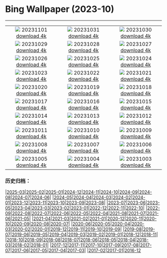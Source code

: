 # Bing Wallpaper (2023-10)
**************
| | | |
|:-:|:-:|:-:|
| ![](https://www.bing.com/th?id=OHR.HautBarr_DE-DE1903571271_1920x1080.jpg) 20231101 [download 4k](https://www.bing.com/th?id=OHR.HautBarr_DE-DE1903571271_UHD.jpg) | ![](https://www.bing.com/th?id=OHR.HalloweenPorchAI_DE-DE1828718794_1920x1080.jpg) 20231031 [download 4k](https://www.bing.com/th?id=OHR.HalloweenPorchAI_DE-DE1828718794_UHD.jpg) | ![](https://www.bing.com/th?id=OHR.MallarDucks_DE-DE7798366188_1920x1080.jpg) 20231030 [download 4k](https://www.bing.com/th?id=OHR.MallarDucks_DE-DE7798366188_UHD.jpg) |
| ![](https://www.bing.com/th?id=OHR.FuzerCastle_DE-DE7545775063_1920x1080.jpg) 20231029 [download 4k](https://www.bing.com/th?id=OHR.FuzerCastle_DE-DE7545775063_UHD.jpg) | ![](https://www.bing.com/th?id=OHR.FiveWinds_DE-DE4868049258_1920x1080.jpg) 20231028 [download 4k](https://www.bing.com/th?id=OHR.FiveWinds_DE-DE4868049258_UHD.jpg) | ![](https://www.bing.com/th?id=OHR.OldBridgeSkye_DE-DE4629287112_1920x1080.jpg) 20231027 [download 4k](https://www.bing.com/th?id=OHR.OldBridgeSkye_DE-DE4629287112_UHD.jpg) |
| ![](https://www.bing.com/th?id=OHR.ViennaAutumn_DE-DE4206809652_1920x1080.jpg) 20231026 [download 4k](https://www.bing.com/th?id=OHR.ViennaAutumn_DE-DE4206809652_UHD.jpg) | ![](https://www.bing.com/th?id=OHR.GrandStaircase_DE-DE3712466040_1920x1080.jpg) 20231025 [download 4k](https://www.bing.com/th?id=OHR.GrandStaircase_DE-DE3712466040_UHD.jpg) | ![](https://www.bing.com/th?id=OHR.GermanLibrary_DE-DE3389025953_1920x1080.jpg) 20231024 [download 4k](https://www.bing.com/th?id=OHR.GermanLibrary_DE-DE3389025953_UHD.jpg) |
| ![](https://www.bing.com/th?id=OHR.PoconosMaze_DE-DE7096055510_1920x1080.jpg) 20231023 [download 4k](https://www.bing.com/th?id=OHR.PoconosMaze_DE-DE7096055510_UHD.jpg) | ![](https://www.bing.com/th?id=OHR.AstoriaBridge_DE-DE9580426863_1920x1080.jpg) 20231022 [download 4k](https://www.bing.com/th?id=OHR.AstoriaBridge_DE-DE9580426863_UHD.jpg) | ![](https://www.bing.com/th?id=OHR.PersepolisRelief_DE-DE9161406185_1920x1080.jpg) 20231021 [download 4k](https://www.bing.com/th?id=OHR.PersepolisRelief_DE-DE9161406185_UHD.jpg) |
| ![](https://www.bing.com/th?id=OHR.PygmySloth_DE-DE8739088884_1920x1080.jpg) 20231020 [download 4k](https://www.bing.com/th?id=OHR.PygmySloth_DE-DE8739088884_UHD.jpg) | ![](https://www.bing.com/th?id=OHR.WaterLilyVietnam_DE-DE7325389830_1920x1080.jpg) 20231019 [download 4k](https://www.bing.com/th?id=OHR.WaterLilyVietnam_DE-DE7325389830_UHD.jpg) | ![](https://www.bing.com/th?id=OHR.KodiakAlaska_DE-DE5300220997_1920x1080.jpg) 20231018 [download 4k](https://www.bing.com/th?id=OHR.KodiakAlaska_DE-DE5300220997_UHD.jpg) |
| ![](https://www.bing.com/th?id=OHR.SpreadsheetDay_DE-DE5004038578_1920x1080.jpg) 20231017 [download 4k](https://www.bing.com/th?id=OHR.SpreadsheetDay_DE-DE5004038578_UHD.jpg) | ![](https://www.bing.com/th?id=OHR.GoldenEnchantments_DE-DE4721952081_1920x1080.jpg) 20231016 [download 4k](https://www.bing.com/th?id=OHR.GoldenEnchantments_DE-DE4721952081_UHD.jpg) | ![](https://www.bing.com/th?id=OHR.AutumnHedgehog_DE-DE4330196137_1920x1080.jpg) 20231015 [download 4k](https://www.bing.com/th?id=OHR.AutumnHedgehog_DE-DE4330196137_UHD.jpg) |
| ![](https://www.bing.com/th?id=OHR.RingEclipse_DE-DE3909969049_1920x1080.jpg) 20231014 [download 4k](https://www.bing.com/th?id=OHR.RingEclipse_DE-DE3909969049_UHD.jpg) | ![](https://www.bing.com/th?id=OHR.ViesteItaly_DE-DE3430719040_1920x1080.jpg) 20231013 [download 4k](https://www.bing.com/th?id=OHR.ViesteItaly_DE-DE3430719040_UHD.jpg) | ![](https://www.bing.com/th?id=OHR.NeuschwansteinCastle_DE-DE2113732906_1920x1080.jpg) 20231012 [download 4k](https://www.bing.com/th?id=OHR.NeuschwansteinCastle_DE-DE2113732906_UHD.jpg) |
| ![](https://www.bing.com/th?id=OHR.JohnDayFossil_DE-DE7440643159_1920x1080.jpg) 20231011 [download 4k](https://www.bing.com/th?id=OHR.JohnDayFossil_DE-DE7440643159_UHD.jpg) | ![](https://www.bing.com/th?id=OHR.SoprisSunrise_DE-DE7157758124_1920x1080.jpg) 20231010 [download 4k](https://www.bing.com/th?id=OHR.SoprisSunrise_DE-DE7157758124_UHD.jpg) | ![](https://www.bing.com/th?id=OHR.FremontPetroglyph_DE-DE6958068709_1920x1080.jpg) 20231009 [download 4k](https://www.bing.com/th?id=OHR.FremontPetroglyph_DE-DE6958068709_UHD.jpg) |
| ![](https://www.bing.com/th?id=OHR.OctoClam_DE-DE2904488517_1920x1080.jpg) 20231008 [download 4k](https://www.bing.com/th?id=OHR.OctoClam_DE-DE2904488517_UHD.jpg) | ![](https://www.bing.com/th?id=OHR.GrizzlyFalls_DE-DE2440984688_1920x1080.jpg) 20231007 [download 4k](https://www.bing.com/th?id=OHR.GrizzlyFalls_DE-DE2440984688_UHD.jpg) | ![](https://www.bing.com/th?id=OHR.CathedralHeartLight_DE-DE1265486200_1920x1080.jpg) 20231006 [download 4k](https://www.bing.com/th?id=OHR.CathedralHeartLight_DE-DE1265486200_UHD.jpg) |
| ![](https://www.bing.com/th?id=OHR.GentooJump_DE-DE4652019174_1920x1080.jpg) 20231005 [download 4k](https://www.bing.com/th?id=OHR.GentooJump_DE-DE4652019174_UHD.jpg) | ![](https://www.bing.com/th?id=OHR.TarantulaNebula_DE-DE2492434052_1920x1080.jpg) 20231004 [download 4k](https://www.bing.com/th?id=OHR.TarantulaNebula_DE-DE2492434052_UHD.jpg) | ![](https://www.bing.com/th?id=OHR.GermanFlagWall_DE-DE4359380085_1920x1080.jpg) 20231003 [download 4k](https://www.bing.com/th?id=OHR.GermanFlagWall_DE-DE4359380085_UHD.jpg) |

### 历史归档：

|[2025-03](/../2025-03/2025-03.md)|[2025-02](/../2025-02/2025-02.md)|[2025-01](/../2025-01/2025-01.md)|[2024-12](/../2024-12/2024-12.md)|[2024-11](/../2024-11/2024-11.md)|[2024-10](/../2024-10/2024-10.md)|[2024-09](/../2024-09/2024-09.md)|[2024-08](/../2024-08/2024-08.md)|[2024-07](/../2024-07/2024-07.md)|[2024-06](/../2024-06/2024-06.md)|
|[2024-05](/../2024-05/2024-05.md)|[2024-04](/../2024-04/2024-04.md)|[2024-03](/../2024-03/2024-03.md)|[2024-02](/../2024-02/2024-02.md)|[2024-01](/../2024-01/2024-01.md)|[2023-12](/../2023-12/2023-12.md)|[2023-11](/../2023-11/2023-11.md)|[2023-10](/2023-10.md)|[2023-09](/../2023-09/2023-09.md)|[2023-08](/../2023-08/2023-08.md)|
|[2023-07](/../2023-07/2023-07.md)|[2023-06](/../2023-06/2023-06.md)|[2023-05](/../2023-05/2023-05.md)|[2023-04](/../2023-04/2023-04.md)|[2023-03](/../2023-03/2023-03.md)|[2023-02](/../2023-02/2023-02.md)|[2023-01](/../2023-01/2023-01.md)|[2022-12](/../2022-12/2022-12.md)|[2022-11](/../2022-11/2022-11.md)|[2022-10](/../2022-10/2022-10.md)|
|[2022-09](/../2022-09/2022-09.md)|[2022-08](/../2022-08/2022-08.md)|[2022-07](/../2022-07/2022-07.md)|[2022-06](/../2022-06/2022-06.md)|[2022-05](/../2022-05/2022-05.md)|[2022-04](/../2022-04/2022-04.md)|[2021-08](/../2021-08/2021-08.md)|[2021-07](/../2021-07/2021-07.md)|[2021-06](/../2021-06/2021-06.md)|[2021-05](/../2021-05/2021-05.md)|
|[2021-04](/../2021-04/2021-04.md)|[2021-03](/../2021-03/2021-03.md)|[2021-02](/../2021-02/2021-02.md)|[2021-01](/../2021-01/2021-01.md)|[2020-12](/../2020-12/2020-12.md)|[2020-11](/../2020-11/2020-11.md)|[2020-10](/../2020-10/2020-10.md)|[2020-09](/../2020-09/2020-09.md)|[2020-08](/../2020-08/2020-08.md)|[2020-07](/../2020-07/2020-07.md)|
|[2020-06](/../2020-06/2020-06.md)|[2020-05](/../2020-05/2020-05.md)|[2020-04](/../2020-04/2020-04.md)|[2020-03](/../2020-03/2020-03.md)|[2020-02](/../2020-02/2020-02.md)|[2020-01](/../2020-01/2020-01.md)|[2019-12](/../2019-12/2019-12.md)|[2019-11](/../2019-11/2019-11.md)|[2019-10](/../2019-10/2019-10.md)|[2019-09](/../2019-09/2019-09.md)|
|[2019-08](/../2019-08/2019-08.md)|[2019-07](/../2019-07/2019-07.md)|[2019-06](/../2019-06/2019-06.md)|[2019-05](/../2019-05/2019-05.md)|[2019-04](/../2019-04/2019-04.md)|[2019-03](/../2019-03/2019-03.md)|[2019-02](/../2019-02/2019-02.md)|[2019-01](/../2019-01/2019-01.md)|[2018-12](/../2018-12/2018-12.md)|[2018-11](/../2018-11/2018-11.md)|
|[2018-10](/../2018-10/2018-10.md)|[2018-09](/../2018-09/2018-09.md)|[2018-08](/../2018-08/2018-08.md)|[2018-07](/../2018-07/2018-07.md)|[2018-06](/../2018-06/2018-06.md)|[2018-05](/../2018-05/2018-05.md)|[2018-04](/../2018-04/2018-04.md)|[2018-03](/../2018-03/2018-03.md)|[2018-02](/../2018-02/2018-02.md)|[2018-01](/../2018-01/2018-01.md)|
|[2017-12](/../2017-12/2017-12.md)|[2017-11](/../2017-11/2017-11.md)|[2017-10](/../2017-10/2017-10.md)|[2017-09](/../2017-09/2017-09.md)|[2017-08](/../2017-08/2017-08.md)|[2017-07](/../2017-07/2017-07.md)|[2017-06](/../2017-06/2017-06.md)|[2017-05](/../2017-05/2017-05.md)|[2017-04](/../2017-04/2017-04.md)|[2017-03](/../2017-03/2017-03.md)|
|[2017-02](/../2017-02/2017-02.md)|[2017-01](/../2017-01/2017-01.md)|[2016-12](/../2016-12/2016-12.md)